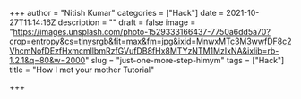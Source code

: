 +++
author = "Nitish Kumar"
categories = ["Hack"]
date = 2021-10-27T11:14:16Z
description = ""
draft = false
image = "https://images.unsplash.com/photo-1529333166437-7750a6dd5a70?crop=entropy&cs=tinysrgb&fit=max&fm=jpg&ixid=MnwxMTc3M3wwfDF8c2VhcmNofDEzfHxmcmllbmRzfGVufDB8fHx8MTYzNTM1MzIxNA&ixlib=rb-1.2.1&q=80&w=2000"
slug = "just-one-more-step-himym"
tags = ["Hack"]
title = "How I met your mother Tutorial"

+++


